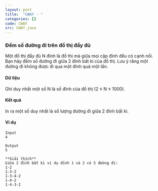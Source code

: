 ```yaml
---
layout: post
title:  "CWAY - "
categories: []
code: CWAY
src: CWAY.java
---
```








### Đếm số đường đi trên đồ thị đầy đủ

Một đồ thị đầy đủ N đỉnh là đồ thị mà giữa mọi cặp đỉnh đều có cạnh nối. Bạn hãy đếm số đường đi giữa 2 đỉnh bất kì của đồ thị. Lưu ý rằng một đường đi không được đi qua một đỉnh quá một lần.

#### Dữ liệu

Ghi duy nhất một số N là số đỉnh của đồ thị (2 ≤ N ≤ 1000).

#### Kết quả

In ra một số duy nhất là số lượng đường đi giữa 2 đỉnh bất kì.

#### Ví dụ

```
Input
4

Output
5

**Giải thích**
Giữa 2 đỉnh bất kì ví dụ đỉnh 1 và 2 có 5 đường đi:
1-2
1-3-2
1-3-4-2
1-4-2
1-4-3-2

```

<!--more-->

